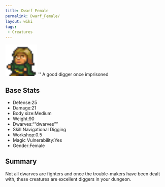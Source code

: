 ```yaml
---
title: Dwarf Female
permalink: Dwarf_Female/
layout: wiki
tags:
 - Creatures
---
```


<img src="dwarf_f.png" title="fig:dwarf_f.png" alt="dwarf_f.png" width="100" />
'' A good digger once imprisoned

Base Stats
----------

-   Defense:25
-   Damage:21
-   Body size:Medium
-   Weight:90
-   Dwarves:““dwarves””
-   Skill:Navigational Digging
-   Workshop:0.5
-   Magic Vulnerability:Yes
-   Gender:Female

Summary
-------

Not all dwarves are fighters and once the trouble-makers have been dealt
with, these creatures are excellent diggers in your dungeon.
